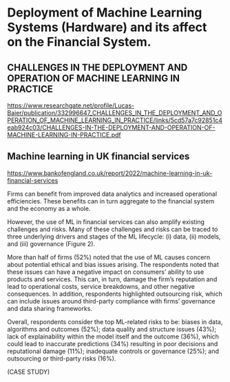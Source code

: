 # Deployment of Machine Learning Systems (Hardware) and its affect on the Financial System.  
## CHALLENGES IN THE DEPLOYMENT AND OPERATION OF MACHINE LEARNING IN PRACTICE

https://www.researchgate.net/profile/Lucas-Baier/publication/332996647_CHALLENGES_IN_THE_DEPLOYMENT_AND_OPERATION_OF_MACHINE_LEARNING_IN_PRACTICE/links/5cd57a7c92851c4eab924c03/CHALLENGES-IN-THE-DEPLOYMENT-AND-OPERATION-OF-MACHINE-LEARNING-IN-PRACTICE.pdf

## Machine learning in UK financial services

https://www.bankofengland.co.uk/report/2022/machine-learning-in-uk-financial-services

Firms can benefit from improved data analytics and increased operational efficiencies. These benefits can in turn aggregate to the financial system and the economy as a whole.

However, the use of ML in financial services can also amplify existing challenges and risks. Many of these challenges and risks can be traced to three underlying drivers and stages of the ML lifecycle: (i) data, (ii) models, and (iii) governance (Figure 2).

More than half of firms (52%) noted that the use of ML causes concern about potential ethical and bias issues arising. The respondents noted that these issues can have a negative impact on consumers’ ability to use products and services. This can, in turn, damage the firm’s reputation and lead to operational costs, service breakdowns, and other negative consequences. In addition, respondents highlighted outsourcing risk, which can include issues around third-party compliance with firms’ governance and data sharing frameworks.

Overall, respondents consider the top ML-related risks to be: biases in data, algorithms and outcomes (52%); data quality and structure issues (43%); lack of explainability within the model itself and the outcome (36%), which could lead to inaccurate predictions (34%) resulting in poor decisions and reputational damage (11%); inadequate controls or governance (25%); and outsourcing or third-party risks (16%).

(CASE STUDY)

